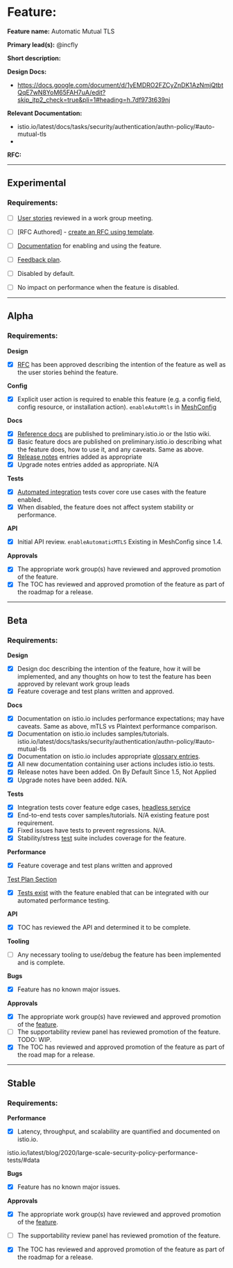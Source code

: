 [//]: # (The syntax preceeding this line is a comment marker used to help guide the author in populating this document)
[//]: # (to github. Unlike HTML comments commonly used throughout istio.io documentation, this comment will not be rendered)
[//]: # (by github. Comments must be separated by carriage return preceding and concluding the text and be a single line.)

[//]: # (This is a living document representing the maturity of a feature. Completion of this template enables Istio work groups)
[//]: # (to collect information on potential new functionality. This template should be completed before users are exposed to)
[//]: # (any new experimental feature. Please complete this template during development.)

[//]: # (The feature implementation section must be completed before submission of the document.)

# Feature:

[//]: # (All information in this section is mandatory.)

**Feature name:** Automatic Mutual TLS

[//]: # (The name of the feature, e.g. Multiple control planes)

**Primary lead(s):** @incfly

[//]: # (The primary lead or leads responsible for the feature. These individuals serve as a point of contact for the feature.)

**Short description:**

[//]: # (A short description of the feature. One or two sentences maximum.)


**Design Docs:**

[//]: # (Design docs for feature)

* https://docs.google.com/document/d/1yEMDRO2FZCyZnDK1AzNmjQtbtQqE7wN8YoM65FAH7uA/edit?skip_itp2_check=true&pli=1#heading=h.7df973t639nj

**Relevant Documentation:**

[//]: # (Links to relevant documentation for feature)
* istio.io/latest/docs/tasks/security/authentication/authn-policy/#auto-mutual-tls
* 
**RFC:**

[//]: # (Link to RFC for feature)


---

## Experimental

### Requirements:

[//]: # (All information in this section is mandatory for promotion. Please modify the links in this)
[//]: # (section.)

- [ ] [User stories](insert_your_link_here) reviewed in a work group meeting.

[//]: # (User stories are a way to communicate user value. User stories follow the style)
[//]: # (as a [type of user], I want [an action] so that [a benefit/a value]. Istio currently has no user)
[//]: # (story template. Maybe you can make one?)

[//]: # (User stories must be presented in a work group meeting. They need no approval and are later integrated)
[//]: # (into the RFCs, which do need approval for alpha. You may find value to negotiate within the work group where the)
[//]: # (user stories are presented to help clarify the user stories.)

- [ ] [RFC Authored] - [create an RFC using template](https://docs.google.com/document/d/1ewJoCcw5-04crH-M0xw4zFxz1cfwVCPnNyW4K3m4Yyc/template/preview).

[//]: # (An RFC is mandatory to graduate to experimental. The RFC does not have to be reviewed in a work group)
[//]: # (meeting to graduate to experimental.)

- [ ] [Documentation](insert_your_link_here) for enabling and using the feature.

[//]: # (The documentation instructions may exist on the developer wiki or the team drive. They may include instructions)
[//]: # (for building running a `istioctl experimental command`, or using the preview profile,)
[//]: # (or any other relevant information.)

- [ ] [Feedback plan](insert_your_link_here).

[//]: # (This may include user feedback meetings, discuss.istio.io conversations, GitHub issues, or mailing lists.)

- [ ] Disabled by default.

- [ ] No impact on performance when the feature is disabled.

---

## Alpha

### Requirements: 

**Design**

- [X] [RFC](https://docs.google.com/document/d/1yEMDRO2FZCyZnDK1AzNmjQtbtQqE7wN8YoM65FAH7uA/edit) has been approved describing the intention of the feature as well as the user stories behind the feature. 

**Config**

- [X] Explicit user action is required to enable this feature (e.g. a config field, config resource, or installation action). `enableAutoMtls` in [MeshConfig](https://istio.io/latest/docs/reference/config/istio.mesh.v1alpha1/)

**Docs**

- [X] [Reference docs](https://istio.io/latest/docs/tasks/security/authentication/authn-policy/#auto-mutual-tls) are published to preliminary.istio.io or the Istio wiki.
- [X] Basic feature docs are published on preliminary.istio.io describing what the feature does, how to use it, and any caveats. Same as above.
- [X] [Release notes](https://istio.io/latest/news/releases/1.4.x/announcing-1.4/#automatic-mutual-tls) entries added as appropriate
- [X] Upgrade notes entries added as appropriate. N/A

**Tests**

- [X] [Automated integration](https://github.com/istio/istio/blob/e68b6b629d64277943e736ad7c6104ff1dd295a3/tests/integration/security/reachability_test.go#L114) tests cover core use cases with the feature enabled. 
- [X] When disabled, the feature does not affect system stability or performance. 

**API**

- [X] Initial API review. `enableAutomaticMTLS` Existing in MeshConfig since 1.4.

**Approvals**

- [X] The appropriate work group(s) have reviewed and approved promotion of the feature.
- [X] The TOC has reviewed and approved promotion of the feature as part of the
	roadmap for a release.

---

## Beta

### Requirements: 

**Design**

- [x] Design doc describing the intention of the feature, how it will be
	implemented, and any thoughts on how to test the feature has been approved by
	relevant work group leads
- [x] Feature coverage and test plans written and approved.

**Docs** 

- [x] Documentation on istio.io includes performance expectations; may have caveats. 
 Same as above, mTLS vs Plaintext performance comparison.
- [x] Documentation on istio.io includes samples/tutorials. 
istio.io/latest/docs/tasks/security/authentication/authn-policy/#auto-mutual-tls
- [X] Documentation on istio.io includes appropriate [glossary entries](https://preliminary.istio.io/latest/docs/reference/glossary/#auto-mtls).
- [x] All new documentation containing user actions includes istio.io tests.
- [x] Release notes have been added. On By Default Since 1.5, Not Applied
- [x] Upgrade notes have been added. N/A.

**Tests**

- [X] Integration tests cover feature edge cases, [headless service](https://github.com/istio/istio/blob/e68b6b629d64277943e736ad7c6104ff1dd295a3/tests/integration/security/reachability_test.go#L162)
- [X] End-to-end tests cover samples/tutorials. N/A existing feature post requirement.
- [X] Fixed issues have tests to prevent regressions. N/A.
- [X] Stability/stress [test](https://github.com/istio/tools/tree/master/perf/load/auto-mtls) suite includes coverage for the feature.

**Performance**

- [x] Feature coverage and test plans written and approved 

[Test Plan Section](https://docs.google.com/document/d/1yEMDRO2FZCyZnDK1AzNmjQtbtQqE7wN8YoM65FAH7uA/edit#heading=h.7df973t639nj)

- [X] [Tests exist](https://github.com/istio/tools/tree/master/perf/benchmark/configs/istio/plaintext) with the feature enabled that can be integrated with our automated performance testing.

**API**

- [x] TOC has reviewed the API and determined it to be complete. 

**Tooling**

- [ ] Any necessary tooling to use/debug the feature has been implemented and is complete. 

**Bugs**

- [X] Feature has no known major issues.

**Approvals**

- [X] The appropriate work group(s) have reviewed and approved promotion of the [feature](https://docs.google.com/document/d/1cU4TFqYdir1luUN4gf3mTvujb4LugNLhcNffOluQyns/edit?disco=AAAALq26fXg&ts=60467f2f&usp_dm=true&resourcekey=0-tIc8kq3LHGokG4FHfXJ5CQ).
- [ ] The supportability review panel has reviewed promotion of the feature. TODO: WIP.  
- [X] The TOC has reviewed and approved promotion of the feature as part of the
	road map for a release.

---

## Stable

### Requirements: 

**Performance**

- [x] Latency, throughput, and scalability are quantified and documented on
	istio.io. 

istio.io/latest/blog/2020/large-scale-security-policy-performance-tests/#data

**Bugs**

- [x] Feature has no known major issues. 

**Approvals**

- [X] The appropriate work group(s) have reviewed and approved promotion of the [feature](https://docs.google.com/document/d/1cU4TFqYdir1luUN4gf3mTvujb4LugNLhcNffOluQyns/edit?disco=AAAALq26fXg&ts=60467f2f&usp_dm=true&resourcekey=0-tIc8kq3LHGokG4FHfXJ5CQ).
- [ ] The supportability review panel has reviewed promotion of the feature.  
- [X] The TOC has reviewed and approved promotion of the feature as part of the
	roadmap for a release.


